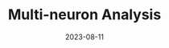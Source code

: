 ---
layout: redirect
title: Multi-neuron Analysis
description: Regarding a method to interpret multiple neurons simultaneously.
tags: neuron
date: 2023-08-11
redirect: https://fxnnxc.github.io/main_articles/neuron-multi-neurons
img: /assets/img/link.png
---
